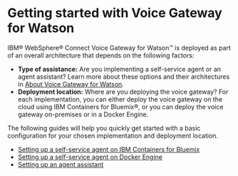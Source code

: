# Getting started with Voice Gateway for Watson
IBM&reg; WebSphere&reg;  Connect Voice Gateway for Watson&trade; is deployed as part of an overall architecture that depends on the following factors:
 * **Type of assistance:** Are you implementing a self-service agent or an agent assistant? Learn more about these options and their architectures in [About Voice Gateway for Watson](about.md).
 * **Deployment location:** Where are you deploying the voice gateway? For each implementation, you can either deploy the voice gateway on the cloud using IBM Containers for Bluemix&reg;, or you can deploy the voice gateway on-premises or in a Docker Engine.

The following guides will help you quickly get started with a basic configuration for your chosen implementation and deployment location.
 * [Setting up a self-service agent on IBM Containers for Bluemix](self-service-bmix.md)
 * [Setting up a self-service agent on Docker Engine](selfservice-docker.md)
 * [Setting up an agent assistant](https://github.ibm.com/real-time-projects/cognitive.gateway/wiki/z2_Beta-docs:-Setting-up-the-voice-gateway#setting-up-an-agent-assistant)
